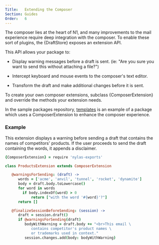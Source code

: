 ```yaml
---
Title:   Extending the Composer
Section: Guides
Order:   6
---
```


The composer lies at the heart of N1, and many improvements to the mail experience require deep integration with the composer. To enable these sort of plugins, the {DraftStore} exposes an extension API.

This API allows your package to:

- Display warning messages before a draft is sent. (ie: "Are you sure you want to send this without attaching a file?")

- Intercept keyboard and mouse events to the composer's text editor.

- Transform the draft and make additional changes before it is sent.

To create your own composer extensions, subclass {ComposerExtension} and override the methods your extension needs.

In the sample packages repository, [templates]() is an example of a package which uses a ComposerExtension to enhance the composer experience.

### Example

This extension displays a warning before sending a draft that contains the names of competitors' products. If the user proceeds to send the draft containing the words, it appends a disclaimer.

```coffee
{ComposerExtension} = require 'nylas-exports'

class ProductsExtension extends ComposerExtension

   @warningsForSending: (draft) ->
      words = ['acme', 'anvil', 'tunnel', 'rocket', 'dynamite']
      body = draft.body.toLowercase()
      for word in words
        if body.indexOf(word) > 0
        	return ["with the word '#{word}'?"]
	  return []

   @finalizeSessionBeforeSending: (session) ->
      draft = session.draft()
      if @warningsForSending(draft)
         bodyWithWarning = draft.body += "<br>This email \
         	contains competitor's product names \
        	or trademarks used in context."
         session.changes.add(body: bodyWithWarning)
```
